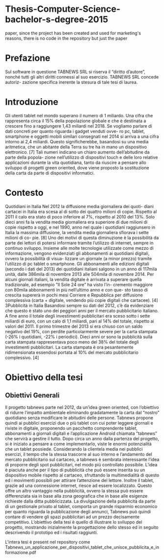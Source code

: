 # Thesis-Computer-Science-bachelor-s-degree-2015
paper, since the project has been created and used for marketing's reasons, there is no code in the repository but just the paper


# Prefazione

Sul software in questione TABNEWS SRL si riserva il “diritto d’autore”, nonché
tutti gli altri diritti connessi al suo esercizio. TABNEWS SRL concede autoriz-
zazione specifica inerente la stesura di tale tesi di laurea.

# Introduzione

Gli utenti tablet nel mondo superano il numero di 1 miliardo. Una cifra che
rappresenta circa il 15% della popolazione globale e che è destinata a crescere
fino a raggiungere 1,43 miliardi nel 2018.
Se vogliamo parlare di dati concreti per quanto riguarda i gadget venduti ovve-
ro pc, tablet, smartphone e oggetti mobili similari consegnati nel 2014 si arriva
a una cifra intorno ai 2,4 miliardi. Questo significherebbe, basandosi su una
media aritmetica, che un abitante della Terra su tre ha in mano un dispositivo
elettronico. [7]
Tali numeri indicano un chiaro aumento dell’abitudine da parte della popola-
zione nell’utilizzo di dispositivi touch e delle loro relative applicazioni durante
la vita quotidiana, tanto da riuscire a pensare allo sviluppo di progetti green
oriented, dove viene proposto la sostituzione della carta da parte di dispositivi
informatici.

# Contesto

Quotidiani in Italia Nel 2012 la diffusione media giornaliera dei quoti-
diani cartacei in Italia era scesa al di sotto dei quattro milioni di copie. Rispetto
al 2011 il calo era stato di poco inferiore al 7%, rispetto al 2010 del 13%. Solo
dieci anni fa la vendita media giornaliera era superiore di due milioni di copie
rispetto a oggi, e nel 1990, anno nel quale i quotidiani raggiunsero in Italia la
massima diffusione, la vendita media giornaliera sfiorava i sette milioni di co-
pie. [8] Uno dei motivi di questa diminuzione è la possibilità da parte dei lettori
di potersi informare tramite l’utilizzo di internet, sempre in continuo sviluppo.
Insieme alle molte tecnologie utilizzate come mezzo di informazione, vengono
evidenziati gli abbonamenti ai quotidiani digitali, ovvero la possibilità di visua-
lizzare un giornale (a minor prezzo) tramite l’utilizzo di pc tablet o smartphone.
Gli abbonamenti alle edizioni digitali (secondo i dati del 2013) dei quotidiani
italiani salgono in un anno di 117mila unità, dalle 386mila di novembre 2013
alle 504mila di novembre 2014. Per alcuni giornali italiani, la vendita digitale è
arrivata a superare quella tradizionale, ad esempio ”Il Sole 24 ore” ha visto l’in-
cremento maggiore con 80mila abbonamenti in più nell’ultimo anno e con que-
sto tasso di crescita supererà in pochi mesi Corriere e Repubblica per diffusione
complessiva (carta + digitale, vendendo più copie digitali che cartacee). [4]
3Pubblicità in Italia Basandosi sempre su dati del 2012, c’è da evidenziare
che questo è stato uno dei peggiori anni per il mercato pubblicitario italiano. A
fine anno il totale degli investimenti pubblicitari era sceso sotto i sette miliardi
di euro, con un calo di 1,1 miliardi, pari al 14% del totale, rispetto ai valori del
2011. Il primo trimestre del 2013 si era chiuso con un saldo negativo del 19%,
con perdite particolarmente severe per la carta stampata (-26% i quotidiani,
-22% i periodici).
Dieci anni or sono la pubblicità sulla carta stampata rappresentava poco meno
del 38% del totale degli investimenti pubblicitari. La carta stampata è ora
pesantemente ridimensionata essendosi portata al 10% del mercato pubblicitario
complessivo. [4]

# Obiettivo della tesi

## Obiettivi Generali

Il progetto tabnews parte nel 2012, da un’idea green oriented, con l’obiettivo
di ridurre l’impatto ambientale eliminando gradatamente la carta dal ”nostro”
quotidiano senza modificare le abitudini delle persone. Tabnews propone quindi
ai pubblici esercizi due o più tablet con cui poter leggere giornali e riviste in
digitale, proponendo un pacchetto comprendente tablet, abbonamenti a giornali
digitali e l’applicazione Android chiamata ”tabnews” che servirà a gestire il
tutto. Dopo circa un anno dalla partenza del progetto, si è iniziato a pensare a
come implementarlo, viste le enormi potenzialità che un tablet possiede.
Considerando la clientela media nei pubblici esercizi, il tempo che la stessa
trascorre al suo interno e l’andamento del mercato pubblicitario sul cartaceo, a
tabnews è sembrata interessante l’idea di proporre degli spot pubblicitari, nel
modo più controllato possibile. L’idea è piaciuta anche per il tipo di pubblicità
che può essere inserita su un dispositivo mobile rispetto al cartaceo, sfruttando
la multimedialità di questo ed i movimenti possibili per attirare l’attenzione del
lettore. Inoltre il tablet, grazie ad una connessione internet, riesce ad essere
localizzato. Questo offre un altro vantaggio nella pubblicità, ovvero la stessa
può essere differenziata sia in base alla zona geografica che in base alle esigenze
richieste dalla ditta pubblicizzata.
La divulgazione della pubblicità da parte di un gestionale privato al tablet,
comporta un grande risparmio economico per quanto riguarda la pubblicazione
degli annunci, Tabnews può quindi contare di vendere gli spazi pubblicitari ad
un prezzo decisamente competitivo.
L’obiettivo della tesi è quello di illustrare lo sviluppo del progetto, mostrando
inizialmente la progettazione dello stesso ed in seguito descrivendo il prototipo
ed i risultati raggiunti.

L'intera tesi è present nel repository come Tabnews_un_applicazione_per_dispositivi_tablet_che_unisce_pubblicita_e_informazione.pdf
